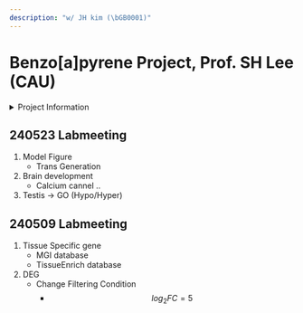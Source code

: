 ```yaml
---
description: "w/ JH kim (\bGB0001)"
---
```


# Benzo\[a]pyrene Project, Prof. SH Lee (CAU)



<details>

<summary>Project Information</summary>

1. Mus Musculus
   * WT-F1 / F2 / F3
2. Data
   * RRBS(Sperm) / RNAseq(Brain-HP)

</details>



## 240523 Labmeeting

1. Model Figure
   * Trans Generation
2. Brain development&#x20;
   * Calcium cannel ..
3. Testis -> GO (Hypo/Hyper)



## 240509 Labmeeting

1. Tissue Specific gene&#x20;
   * MGI database&#x20;
   * TissueEnrich database&#x20;
2. DEG
   * Change Filtering Condition&#x20;
     * $$log_2FC = 5$$
